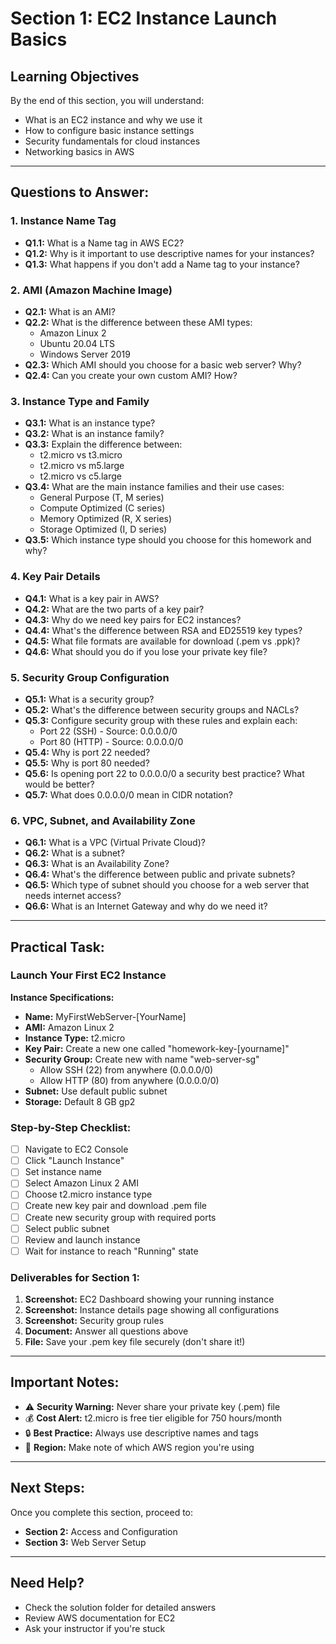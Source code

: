 # Section 1: EC2 Instance Launch Basics

## Learning Objectives
By the end of this section, you will understand:
- What is an EC2 instance and why we use it
- How to configure basic instance settings
- Security fundamentals for cloud instances
- Networking basics in AWS

---

## Questions to Answer:

### 1. Instance Name Tag
- **Q1.1:** What is a Name tag in AWS EC2?
- **Q1.2:** Why is it important to use descriptive names for your instances?
- **Q1.3:** What happens if you don't add a Name tag to your instance?

### 2. AMI (Amazon Machine Image)
- **Q2.1:** What is an AMI?
- **Q2.2:** What is the difference between these AMI types:
  - Amazon Linux 2
  - Ubuntu 20.04 LTS
  - Windows Server 2019
- **Q2.3:** Which AMI should you choose for a basic web server? Why?
- **Q2.4:** Can you create your own custom AMI? How?

### 3. Instance Type and Family
- **Q3.1:** What is an instance type?
- **Q3.2:** What is an instance family?
- **Q3.3:** Explain the difference between:
  - t2.micro vs t3.micro
  - t2.micro vs m5.large
  - t2.micro vs c5.large
- **Q3.4:** What are the main instance families and their use cases:
  - General Purpose (T, M series)
  - Compute Optimized (C series)
  - Memory Optimized (R, X series)
  - Storage Optimized (I, D series)
- **Q3.5:** Which instance type should you choose for this homework and why?

### 4. Key Pair Details
- **Q4.1:** What is a key pair in AWS?
- **Q4.2:** What are the two parts of a key pair?
- **Q4.3:** Why do we need key pairs for EC2 instances?
- **Q4.4:** What's the difference between RSA and ED25519 key types?
- **Q4.5:** What file formats are available for download (.pem vs .ppk)?
- **Q4.6:** What should you do if you lose your private key file?

### 5. Security Group Configuration
- **Q5.1:** What is a security group?
- **Q5.2:** What's the difference between security groups and NACLs?
- **Q5.3:** Configure security group with these rules and explain each:
  - Port 22 (SSH) - Source: 0.0.0.0/0
  - Port 80 (HTTP) - Source: 0.0.0.0/0
- **Q5.4:** Why is port 22 needed?
- **Q5.5:** Why is port 80 needed?
- **Q5.6:** Is opening port 22 to 0.0.0.0/0 a security best practice? What would be better?
- **Q5.7:** What does 0.0.0.0/0 mean in CIDR notation?

### 6. VPC, Subnet, and Availability Zone
- **Q6.1:** What is a VPC (Virtual Private Cloud)?
- **Q6.2:** What is a subnet?
- **Q6.3:** What is an Availability Zone?
- **Q6.4:** What's the difference between public and private subnets?
- **Q6.5:** Which type of subnet should you choose for a web server that needs internet access?
- **Q6.6:** What is an Internet Gateway and why do we need it?

---

## Practical Task:

### Launch Your First EC2 Instance

**Instance Specifications:**
- **Name:** MyFirstWebServer-[YourName]
- **AMI:** Amazon Linux 2
- **Instance Type:** t2.micro
- **Key Pair:** Create a new one called "homework-key-[yourname]"
- **Security Group:** Create new with name "web-server-sg"
  - Allow SSH (22) from anywhere (0.0.0.0/0)
  - Allow HTTP (80) from anywhere (0.0.0.0/0)
- **Subnet:** Use default public subnet
- **Storage:** Default 8 GB gp2

### Step-by-Step Checklist:
- [ ] Navigate to EC2 Console
- [ ] Click "Launch Instance"
- [ ] Set instance name
- [ ] Select Amazon Linux 2 AMI
- [ ] Choose t2.micro instance type
- [ ] Create new key pair and download .pem file
- [ ] Create new security group with required ports
- [ ] Select public subnet
- [ ] Review and launch instance
- [ ] Wait for instance to reach "Running" state

### Deliverables for Section 1:
1. **Screenshot:** EC2 Dashboard showing your running instance
2. **Screenshot:** Instance details page showing all configurations
3. **Screenshot:** Security group rules
4. **Document:** Answer all questions above
5. **File:** Save your .pem key file securely (don't share it!)

---

## Important Notes:
- ⚠️ **Security Warning:** Never share your private key (.pem) file
- 💰 **Cost Alert:** t2.micro is free tier eligible for 750 hours/month
- 🔒 **Best Practice:** Always use descriptive names and tags
- 📍 **Region:** Make note of which AWS region you're using

---

## Next Steps:
Once you complete this section, proceed to:
- **Section 2:** Access and Configuration
- **Section 3:** Web Server Setup

---

## Need Help?
- Check the solution folder for detailed answers
- Review AWS documentation for EC2
- Ask your instructor if you're stuck
